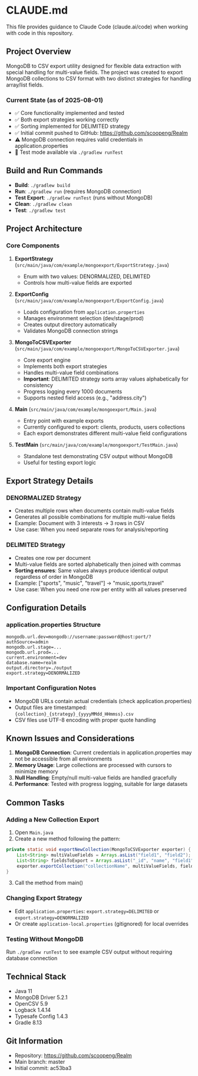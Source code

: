 # CLAUDE.md

This file provides guidance to Claude Code (claude.ai/code) when working with code in this repository.

## Project Overview

MongoDB to CSV export utility designed for flexible data extraction with special handling for multi-value fields. The project was created to export MongoDB collections to CSV format with two distinct strategies for handling array/list fields.

### Current State (as of 2025-08-01)
- ✅ Core functionality implemented and tested
- ✅ Both export strategies working correctly
- ✅ Sorting implemented for DELIMITED strategy
- ✅ Initial commit pushed to GitHub: https://github.com/scoopeng/Realm
- ⚠️ MongoDB connection requires valid credentials in application.properties
- 📝 Test mode available via `./gradlew runTest`

## Build and Run Commands

- **Build**: `./gradlew build`
- **Run**: `./gradlew run` (requires MongoDB connection)
- **Test Export**: `./gradlew runTest` (runs without MongoDB)
- **Clean**: `./gradlew clean`
- **Test**: `./gradlew test`

## Project Architecture

### Core Components

1. **ExportStrategy** (`src/main/java/com/example/mongoexport/ExportStrategy.java`)
   - Enum with two values: DENORMALIZED, DELIMITED
   - Controls how multi-value fields are exported

2. **ExportConfig** (`src/main/java/com/example/mongoexport/ExportConfig.java`)
   - Loads configuration from `application.properties`
   - Manages environment selection (dev/stage/prod)
   - Creates output directory automatically
   - Validates MongoDB connection strings

3. **MongoToCSVExporter** (`src/main/java/com/example/mongoexport/MongoToCSVExporter.java`)
   - Core export engine
   - Implements both export strategies
   - Handles multi-value field combinations
   - **Important**: DELIMITED strategy sorts array values alphabetically for consistency
   - Progress logging every 1000 documents
   - Supports nested field access (e.g., "address.city")

4. **Main** (`src/main/java/com/example/mongoexport/Main.java`)
   - Entry point with example exports
   - Currently configured to export: clients, products, users collections
   - Each export demonstrates different multi-value field configurations

5. **TestMain** (`src/main/java/com/example/mongoexport/TestMain.java`)
   - Standalone test demonstrating CSV output without MongoDB
   - Useful for testing export logic

## Export Strategy Details

### DENORMALIZED Strategy
- Creates multiple rows when documents contain multi-value fields
- Generates all possible combinations for multiple multi-value fields
- Example: Document with 3 interests → 3 rows in CSV
- Use case: When you need separate rows for analysis/reporting

### DELIMITED Strategy  
- Creates one row per document
- Multi-value fields are sorted alphabetically then joined with commas
- **Sorting ensures**: Same values always produce identical output regardless of order in MongoDB
- Example: ["sports", "music", "travel"] → "music,sports,travel"
- Use case: When you need one row per entity with all values preserved

## Configuration Details

### application.properties Structure
```properties
mongodb.url.dev=mongodb://username:password@host:port/?authSource=admin
mongodb.url.stage=...
mongodb.url.prod=...
current.environment=dev
database.name=realm
output.directory=./output
export.strategy=DENORMALIZED
```

### Important Configuration Notes
- MongoDB URLs contain actual credentials (check application.properties)
- Output files are timestamped: `{collection}_{strategy}_{yyyyMMdd_HHmmss}.csv`
- CSV files use UTF-8 encoding with proper quote handling

## Known Issues and Considerations

1. **MongoDB Connection**: Current credentials in application.properties may not be accessible from all environments
2. **Memory Usage**: Large collections are processed with cursors to minimize memory
3. **Null Handling**: Empty/null multi-value fields are handled gracefully
4. **Performance**: Tested with progress logging, suitable for large datasets

## Common Tasks

### Adding a New Collection Export
1. Open `Main.java`
2. Create a new method following the pattern:
```java
private static void exportNewCollection(MongoToCSVExporter exporter) {
    List<String> multiValueFields = Arrays.asList("field1", "field2");
    List<String> fieldsToExport = Arrays.asList("_id", "name", "field1", "field2");
    exporter.exportCollection("collectionName", multiValueFields, fieldsToExport);
}
```
3. Call the method from main()

### Changing Export Strategy
- Edit `application.properties`: `export.strategy=DELIMITED` or `export.strategy=DENORMALIZED`
- Or create `application-local.properties` (gitignored) for local overrides

### Testing Without MongoDB
Run `./gradlew runTest` to see example CSV output without requiring database connection

## Technical Stack
- Java 11
- MongoDB Driver 5.2.1
- OpenCSV 5.9
- Logback 1.4.14
- Typesafe Config 1.4.3
- Gradle 8.13

## Git Information
- Repository: https://github.com/scoopeng/Realm
- Main branch: master
- Initial commit: ac53ba3